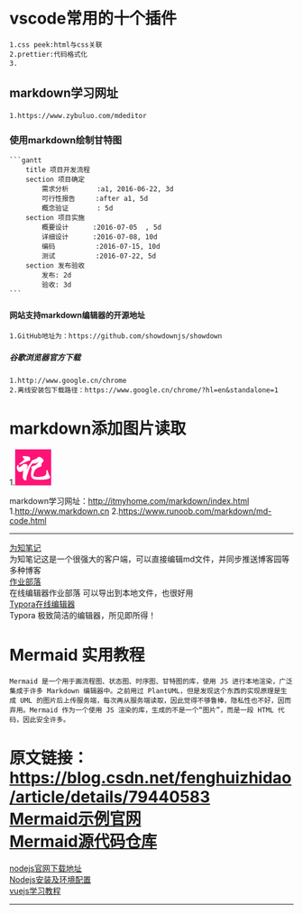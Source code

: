 #   vscode常用的十个插件
    1.css peek:html与css关联
    2.prettier:代码格式化
    3.
##  markdown学习网址
    1.https://www.zybuluo.com/mdeditor
### 使用markdown绘制甘特图
    ```gantt
        title 项目开发流程
        section 项目确定
            需求分析       :a1, 2016-06-22, 3d
            可行性报告     :after a1, 5d
            概念验证       : 5d
        section 项目实施
            概要设计      :2016-07-05  , 5d
            详细设计      :2016-07-08, 10d
            编码          :2016-07-15, 10d
            测试          :2016-07-22, 5d
        section 发布验收
            发布: 2d
            验收: 3d
    ```
####    网站支持markdown编辑器的开源地址
    1.GitHub地址为：https://github.com/showdownjs/showdown
#####   谷歌浏览器官方下载
    1.http://www.google.cn/chrome
    2.离线安装包下载路径：https://www.google.cn/chrome/?hl=en&standalone=1
#   markdown添加图片读取
1.![好记么](https://github.com/devsoftbank/vscode/blob/master/favicon.png?raw=true "好记么")

markdown学习网址：http://itmyhome.com/markdown/index.html
1.http://www.markdown.cn
2.https://www.runoob.com/markdown/md-code.html
************************
[为知笔记](https://note.wiz.cn)   
为知笔记这是一个很强大的客户端，可以直接编辑md文件，并同步推送博客园等多种博客        
[作业部落](https://www.zybuluo.com/mdeditor)             
在线编辑器作业部落 可以导出到本地文件，也很好用         
[Typora在线编辑器](https://www.typora.io)                  
Typora 极致简洁的编辑器，所见即所得！     
#   Mermaid 实用教程
    Mermaid 是一个用于画流程图、状态图、时序图、甘特图的库，使用 JS 进行本地渲染，广泛集成于许多 Markdown 编辑器中。之前用过 PlantUML，但是发现这个东西的实现原理是生成 UML 的图片后上传服务端，每次再从服务端读取，因此觉得不够鲁棒，隐私性也不好，因而弃用。Mermaid 作为一个使用 JS 渲染的库，生成的不是一个“图片”，而是一段 HTML 代码，因此安全许多。
原文链接：https://blog.csdn.net/fenghuizhidao/article/details/79440583      
[Mermaid示例官网](https://mermaidjs.github.io/#/)       
[Mermaid源代码仓库](https://github.com/knsv/mermaid)        
==============
[nodejs官网下载地址](https://nodejs.org/zh-cn/download/)   
[Nodejs安装及环境配置](https://www.jianshu.com/p/13f45e24b1de)     
[vuejs学习教程](https://cn.vuejs.org/v2/guide/)      
**********************
